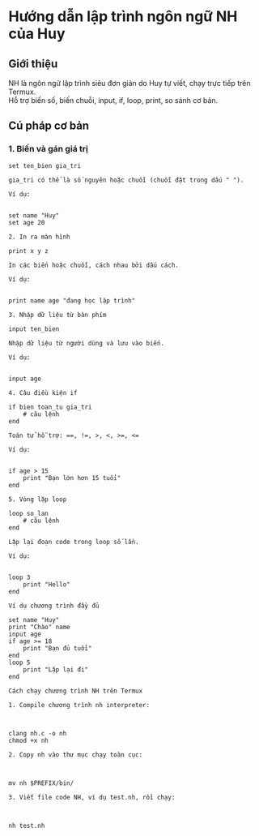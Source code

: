 # Hướng dẫn lập trình ngôn ngữ NH của Huy

## Giới thiệu  
NH là ngôn ngữ lập trình siêu đơn giản do Huy tự viết, chạy trực tiếp trên Termux.  
Hỗ trợ biến số, biến chuỗi, input, if, loop, print, so sánh cơ bản.

## Cú pháp cơ bản

### 1. Biến và gán giá trị  
```nh
set ten_bien gia_tri

gia_tri có thể là số nguyên hoặc chuỗi (chuỗi đặt trong dấu " ").

Ví dụ:


set name "Huy"
set age 20

2. In ra màn hình

print x y z

In các biến hoặc chuỗi, cách nhau bởi dấu cách.

Ví dụ:


print name age "đang học lập trình"

3. Nhập dữ liệu từ bàn phím

input ten_bien

Nhập dữ liệu từ người dùng và lưu vào biến.

Ví dụ:


input age

4. Câu điều kiện if

if bien toan_tu gia_tri
    # câu lệnh
end

Toán tử hỗ trợ: ==, !=, >, <, >=, <=

Ví dụ:


if age > 15
    print "Bạn lớn hơn 15 tuổi"
end

5. Vòng lặp loop

loop so_lan
    # câu lệnh
end

Lặp lại đoạn code trong loop số lần.

Ví dụ:


loop 3
    print "Hello"
end

Ví dụ chương trình đầy đủ

set name "Huy"
print "Chào" name
input age
if age >= 18
    print "Bạn đủ tuổi"
end
loop 5
    print "Lặp lại đi"
end

Cách chạy chương trình NH trên Termux

1. Compile chương trình nh interpreter:



clang nh.c -o nh
chmod +x nh

2. Copy nh vào thư mục chạy toàn cục:



mv nh $PREFIX/bin/

3. Viết file code NH, ví dụ test.nh, rồi chạy:



nh test.nh
